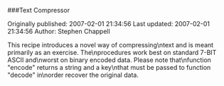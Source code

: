 ###Text Compressor

Originally published: 2007-02-01 21:34:56
Last updated: 2007-02-01 21:34:56
Author: Stephen Chappell

This recipe introduces a novel way of compressing\ntext and is meant primarily as an exercise. The\nprocedures work best on standard 7-BIT ASCII and\nworst on binary encoded data. Please note that\nfunction "encode" returns a string and a key\nthat must be passed to function "decode" in\norder recover the original data.
